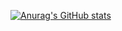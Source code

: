 [![Anurag's GitHub stats](https://github-readme-stats.vercel.app/api?username=jacopozarri)](https://github.com/anuraghazra/github-readme-stats)
